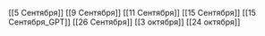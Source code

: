 [[5 Сентября]]
[[9 Сентября]]
[[11 Сентября]]
[[15 Сентября]]
[[15 Сентября_GPT]]
[[26 Сентября]]
[[3 октября]]
[[24 октября]]

